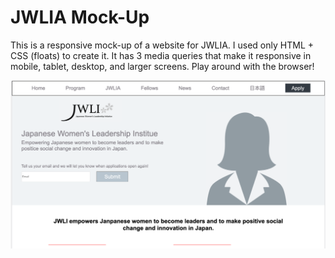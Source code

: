 # JWLIA Mock-Up

This is a responsive mock-up of a website for JWLIA.
I used only HTML + CSS (floats) to create it.
It has 3 media queries that make it responsive in mobile, tablet, desktop, and larger screens.
Play around with the browser!


![Codewars Screenshot](/jwliaScreen.png)
